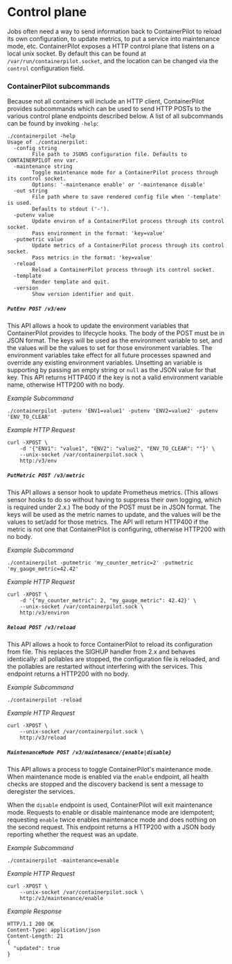 # Control plane

Jobs often need a way to send information back to ContainerPilot to reload its own configuration, to update metrics, to put a service into maintenance mode, etc. ContainerPilot exposes a HTTP control plane that listens on a local unix socket. By default this can be found at `/var/run/containerpilot.socket`, and the location can be changed via the `control` configuration field.

### ContainerPilot subcommands

Because not all containers will include an HTTP client, ContainerPilot provides subcommands which can be used to send HTTP POSTs to the various control plane endpoints described below. A list of all subcommands can be found by invoking `-help`:

```
./containerpilot -help
Usage of ./containerpilot:
  -config string
        File path to JSON5 configuration file. Defaults to CONTAINERPILOT env var.
  -maintenance string
        Toggle maintenance mode for a ContainerPilot process through its control socket.
        Options: '-maintenance enable' or '-maintenance disable'
  -out string
        File path where to save rendered config file when '-template' is used.
        Defaults to stdout ('-').
  -putenv value
        Update environ of a ContainerPilot process through its control socket.
        Pass environment in the format: 'key=value'
  -putmetric value
        Update metrics of a ContainerPilot process through its control socket.
        Pass metrics in the format: 'key=value'
  -reload
        Reload a ContainerPilot process through its control socket.
  -template
        Render template and quit.
  -version
        Show version identifier and quit.
```

##### `PutEnv POST /v3/env`

This API allows a hook to update the environment variables that ContainerPilot provides to lifecycle hooks. The body of the POST must be in JSON format. The keys will be used as the environment variable to set, and the values will be the values to set for those environment variables. The environment variables take effect for all future processes spawned and override any existing environment variables. Unsetting an variable is supporting by passing an empty string or `null` as the JSON value for that key. This API returns HTTP400 if the key is not a valid environment variable name, otherwise HTTP200 with no body.

*Example Subcommand*

```
./containerpilot -putenv 'ENV1=value1' -putenv 'ENV2=value2' -putenv 'ENV_TO_CLEAR'
```

*Example HTTP Request*

```
curl -XPOST \
    -d '{"ENV1": "value1", "ENV2": "value2", "ENV_TO_CLEAR": ""}' \
    --unix-socket /var/containerpilot.sock \
    http:/v3/env
```

##### `PutMetric POST /v3/metric`

This API allows a sensor hook to update Prometheus metrics. (This allows sensor hooks to do so without having to suppress their own logging, which is required under 2.x.) The body of the POST must be in JSON format. The keys will be used as the metric names to update, and the values will be the values to set/add for those metrics. The API will return HTTP400 if the metric is not one that ContainerPilot is configuring, otherwise HTTP200 with no body.

*Example Subcommand*

```
./containerpilot -putmetric 'my_counter_metric=2' -putmetric 'my_gauge_metric=42.42'
```

*Example HTTP Request*

```
curl -XPOST \
    -d '{"my_counter_metric": 2, "my_gauge_metric": 42.42}' \
    --unix-socket /var/containerpilot.sock \
    http:/v3/environ
```

##### `Reload POST /v3/reload`

This API allows a hook to force ContainerPilot to reload its configuration from file. This replaces the SIGHUP handler from 2.x and behaves identically: all pollables are stopped, the configuration file is reloaded, and the pollables are restarted without interfering with the services. This endpoint returns a HTTP200 with no body.

*Example Subcommand*

```
./containerpilot -reload
```

*Example HTTP Request*

```
curl -XPOST \
    --unix-socket /var/containerpilot.sock \
    http:/v3/reload
```

##### `MaintenanceMode POST /v3/maintenance/{enable|disable}`

This API allows a process to toggle ContainerPilot's maintenance mode. When maintenance mode is enabled via the `enable` endpoint, all health checks are stopped and the discovery backend is sent a message to deregister the services.

When the `disable` endpoint is used, ContainerPilot will exit maintenance mode. Requests to enable or disable maintenance mode are idempotent; requesting `enable` twice enables maintenance mode and does nothing on the second request. This endpoint returns a HTTP200 with a JSON body reporting whether the request was an update.

*Example Subcommand*

```
./containerpilot -maintenance=enable
```

*Example HTTP Request*

```
curl -XPOST \
    --unix-socket /var/containerpilot.sock \
    http:/v3/maintenance/enable
```

*Example Response*

```
HTTP/1.1 200 OK
Content-Type: application/json
Content-Length: 21
{
  "updated": true
}
```
